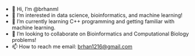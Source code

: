 - 👋 Hi, I’m @brhanml
- 👀 I’m interested in data science, bioinformatics, and machine learning!
- 🌱 I’m currently learning C++ programming and getting familiar with machine learning.
- 💞️ I’m looking to collaborate on Bioinformatics and Computational Biology problems!
- 📫 How to reach me email: brhan1216@gmail.com

<!---
brhanml/brhanml is a ✨ special ✨ repository because its `README.md` (this file) appears on your GitHub profile.
You can click the Preview link to take a look at your changes.
--->
